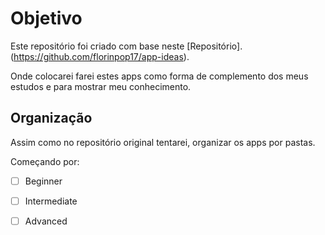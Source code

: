 # Objetivo

 Este repositório foi criado com base neste [Repositório]. 
 (https://github.com/florinpop17/app-ideas).

Onde colocarei farei estes apps como forma de complemento dos meus estudos e para mostrar meu conhecimento.

## Organização
Assim como no repositório original tentarei, organizar os apps por pastas.

Começando por:
- [ ] Beginner
- [ ] Intermediate
- [ ] Advanced

